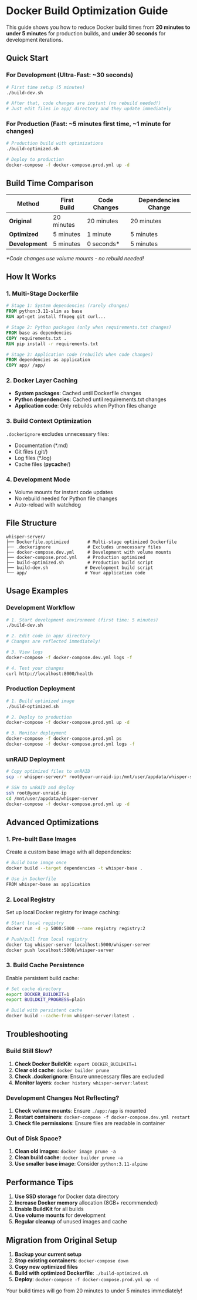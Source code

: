 # Docker Build Optimization Guide

This guide shows you how to reduce Docker build times from **20 minutes to under 5 minutes** for production builds, and **under 30 seconds** for development iterations.

## Quick Start

### For Development (Ultra-Fast: ~30 seconds)
```bash
# First time setup (5 minutes)
./build-dev.sh

# After that, code changes are instant (no rebuild needed!)
# Just edit files in app/ directory and they update immediately
```

### For Production (Fast: ~5 minutes first time, ~1 minute for changes)
```bash
# Production build with optimizations
./build-optimized.sh

# Deploy to production
docker-compose -f docker-compose.prod.yml up -d
```

## Build Time Comparison

| Method | First Build | Code Changes | Dependencies Change |
|--------|-------------|--------------|-------------------|
| **Original** | 20 minutes | 20 minutes | 20 minutes |
| **Optimized** | 5 minutes | 1 minute | 5 minutes |
| **Development** | 5 minutes | 0 seconds* | 5 minutes |

*\*Code changes use volume mounts - no rebuild needed!*

## How It Works

### 1. Multi-Stage Dockerfile
```dockerfile
# Stage 1: System dependencies (rarely changes)
FROM python:3.11-slim as base
RUN apt-get install ffmpeg git curl...

# Stage 2: Python packages (only when requirements.txt changes)  
FROM base as dependencies
COPY requirements.txt .
RUN pip install -r requirements.txt

# Stage 3: Application code (rebuilds when code changes)
FROM dependencies as application
COPY app/ /app/
```

### 2. Docker Layer Caching
- **System packages**: Cached until Dockerfile changes
- **Python dependencies**: Cached until requirements.txt changes  
- **Application code**: Only rebuilds when Python files change

### 3. Build Context Optimization
`.dockerignore` excludes unnecessary files:
- Documentation (*.md)
- Git files (.git/)
- Log files (*.log)
- Cache files (__pycache__/)

### 4. Development Mode
- Volume mounts for instant code updates
- No rebuild needed for Python file changes
- Auto-reload with watchdog

## File Structure

```
whisper-server/
├── Dockerfile.optimized       # Multi-stage optimized Dockerfile
├── .dockerignore              # Excludes unnecessary files
├── docker-compose.dev.yml     # Development with volume mounts
├── docker-compose.prod.yml    # Production optimized
├── build-optimized.sh         # Production build script
├── build-dev.sh              # Development build script
└── app/                      # Your application code
```

## Usage Examples

### Development Workflow
```bash
# 1. Start development environment (first time: 5 minutes)
./build-dev.sh

# 2. Edit code in app/ directory
# Changes are reflected immediately!

# 3. View logs
docker-compose -f docker-compose.dev.yml logs -f

# 4. Test your changes
curl http://localhost:8000/health
```

### Production Deployment
```bash
# 1. Build optimized image
./build-optimized.sh

# 2. Deploy to production
docker-compose -f docker-compose.prod.yml up -d

# 3. Monitor deployment
docker-compose -f docker-compose.prod.yml ps
docker-compose -f docker-compose.prod.yml logs -f
```

### unRAID Deployment
```bash
# Copy optimized files to unRAID
scp -r whisper-server/* root@your-unraid-ip:/mnt/user/appdata/whisper-server/

# SSH to unRAID and deploy
ssh root@your-unraid-ip
cd /mnt/user/appdata/whisper-server
docker-compose -f docker-compose.prod.yml up -d
```

## Advanced Optimizations

### 1. Pre-built Base Images
Create a custom base image with all dependencies:
```bash
# Build base image once
docker build --target dependencies -t whisper-base .

# Use in Dockerfile
FROM whisper-base as application
```

### 2. Local Registry
Set up local Docker registry for image caching:
```bash
# Start local registry
docker run -d -p 5000:5000 --name registry registry:2

# Push/pull from local registry
docker tag whisper-server localhost:5000/whisper-server
docker push localhost:5000/whisper-server
```

### 3. Build Cache Persistence
Enable persistent build cache:
```bash
# Set cache directory
export DOCKER_BUILDKIT=1
export BUILDKIT_PROGRESS=plain

# Build with persistent cache
docker build --cache-from whisper-server:latest .
```

## Troubleshooting

### Build Still Slow?
1. **Check Docker BuildKit**: `export DOCKER_BUILDKIT=1`
2. **Clear old cache**: `docker builder prune`
3. **Check .dockerignore**: Ensure unnecessary files are excluded
4. **Monitor layers**: `docker history whisper-server:latest`

### Development Changes Not Reflecting?
1. **Check volume mounts**: Ensure `./app:/app` is mounted
2. **Restart containers**: `docker-compose -f docker-compose.dev.yml restart`
3. **Check file permissions**: Ensure files are readable in container

### Out of Disk Space?
1. **Clean old images**: `docker image prune -a`
2. **Clean build cache**: `docker builder prune -a`
3. **Use smaller base image**: Consider `python:3.11-alpine`

## Performance Tips

1. **Use SSD storage** for Docker data directory
2. **Increase Docker memory** allocation (8GB+ recommended)
3. **Enable BuildKit** for all builds
4. **Use volume mounts** for development
5. **Regular cleanup** of unused images and cache

## Migration from Original Setup

1. **Backup your current setup**
2. **Stop existing containers**: `docker-compose down`
3. **Copy new optimized files**
4. **Build with optimized Dockerfile**: `./build-optimized.sh`
5. **Deploy**: `docker-compose -f docker-compose.prod.yml up -d`

Your build times will go from 20 minutes to under 5 minutes immediately!